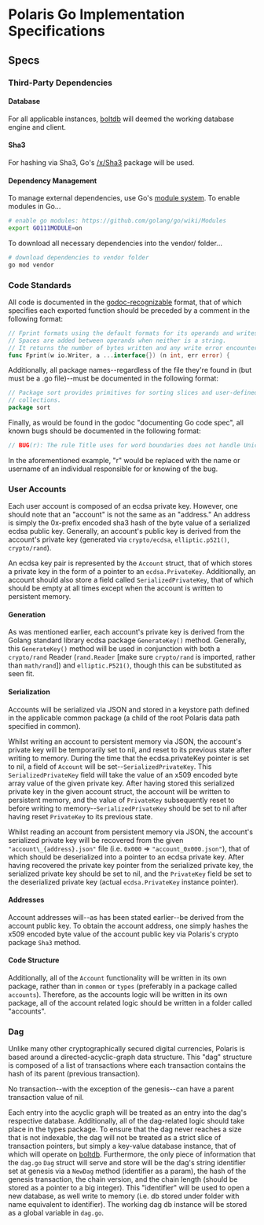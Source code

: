 # Polaris Go Implementation Specifications

## Specs

### Third-Party Dependencies

#### Database

For all applicable instances, [boltdb](https://github.com/boltdb/bolt) will deemed the working database engine and client.

#### Sha3

For hashing via Sha3, Go's [/x/Sha3]("golang.org/x/crypto/sha3") package will be used.

#### Dependency Management

To manage external dependencies, use Go's [module system](https://github.com/golang/go/wiki/Modules). To enable modules in Go...

```zsh
# enable go modules: https://github.com/golang/go/wiki/Modules
export GO111MODULE=on
```

To download all necessary dependencies into the vendor/ folder...

```zsh
# download dependencies to vendor folder
go mod vendor
```

### Code Standards

All code is documented in the [godoc-recognizable](https://blog.golang.org/godoc-documenting-go-code) format, that of which specifies each exported function should be preceded by a comment in the following format:

```Go
// Fprint formats using the default formats for its operands and writes to w.
// Spaces are added between operands when neither is a string.
// It returns the number of bytes written and any write error encountered.
func Fprint(w io.Writer, a ...interface{}) (n int, err error) {
```

Additionally, all package names--regardless of the file they're found in (but must be a .go file)--must be documented in the following format:

```Go
// Package sort provides primitives for sorting slices and user-defined
// collections.
package sort
```

Finally, as would be found in the godoc "documenting Go code spec", all known bugs should be documented in the following format:

```Go
// BUG(r): The rule Title uses for word boundaries does not handle Unicode punctuation properly.
```

In the aforementioned example, "r" would be replaced with the name or username of an individual responsible for or knowing of the bug.

### User Accounts

Each user account is composed of an ecdsa private key. However, one should note that an "account" is not the same as an "address." An address is simply the 0x-prefix encoded sha3 hash of the byte value of a serialized ecdsa public key. Generally, an account's public key is derived from the account's private key (generated via `crypto/ecdsa`, `elliptic.p521()`, `crypto/rand`).

An ecdsa key pair is represented by the `Account` struct, that of which stores a private key in the form of a pointer to an `ecdsa.PrivateKey`. Additionally, an account should also store a field called `SerializedPrivateKey`, that of which should be empty at all times except when the account is written to persistent memory.

#### Generation

As was mentioned earlier, each account's private key is derived from the Golang standard library ecdsa package `GenerateKey()` method. Generally, this `GenerateKey()` method will be used in conjunction with both a `crypto/rand` Reader (`rand.Reader` [make sure `crypto/rand` is imported, rather than `math/rand`]) and `elliptic.P521()`, though this can be substituted as seen fit.

#### Serialization

Accounts will be serialized via JSON and stored in a keystore path defined in the applicable common package (a child of the root Polaris data path specified in common).

Whilst writing an account to persistent memory via JSON, the account's private key will be temporarily set to nil, and reset to its previous state after writing to memory. During the time that the ecdsa.privateKey pointer is set to nil, a field of `Account` will be set--`SerializedPrivateKey`. This `SerializedPrivateKey` field will take the value of an x509 encoded byte array value of the given private key. After having stored this serialized private key in the given account struct, the account will be written to persistent memory, and the value of `PrivateKey` subsequently reset to before writing to memory--`SerializedPrivateKey` should be set to nil after having reset `PrivateKey` to its previous state.

Whilst reading an account from persistent memory via JSON, the account's serialized private key will be recovered from the given `"account\_{address}.json"` file (i.e. `0x000` => `"account_0x000.json"`), that of which should be deserialized into a pointer to an ecdsa private key. After having recovered the private key pointer from the serialized private key, the serialized private key should be set to nil, and the `PrivateKey` field be set to the deserialized private key (actual `ecdsa.PrivateKey` instance pointer).

#### Addresses

Account addresses will--as has been stated earlier--be derived from the account public key. To obtain the account address, one simply hashes the x509 encoded byte value of the account public key via Polaris's crypto package `Sha3` method.

#### Code Structure

Additionally, all of the `Account` functionality will be written in its own package, rather than in `common` or `types` (preferably in a package called `accounts`). Therefore, as the accounts logic will be written in its own package, all of the account related logic should be written in a folder called "accounts".

### Dag

Unlike many other cryptographically secured digital currencies, Polaris is based around a directed-acyclic-graph data structure. This "dag" structure is composed of a list of transactions where each transaction contains the hash of its parent (previous transaction).

No transaction--with the exception of the genesis--can have a parent transaction value of nil.

Each entry into the acyclic graph will be treated as an entry into the dag's respective database. Additionally, all of the dag-related logic should take place in the types package. To ensure that the dag never reaches a size that is not indexable, the dag will not be treated as a strict slice of transaction pointers, but simply a key-value database instance, that of which will operate on [boltdb](https://github.com/boltdb/bolt). Furthermore, the only piece of information that the `dag.go` `Dag` struct will serve and store will be the dag's string identifier set at genesis via a `NewDag` method (identifier as a param), the hash of the genesis transaction, the chain version, and the chain length (should be stored as a pointer to a big integer). This "identifier" will be used to open a new database, as well write to memory (i.e. db stored under folder with name equivalent to identifier). The working dag db instance will be stored as a global variable in `dag.go`.
